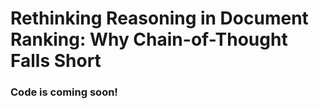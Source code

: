 # Rethinking Reasoning in Document Ranking: Why Chain-of-Thought Falls Short

### Code is coming soon!

